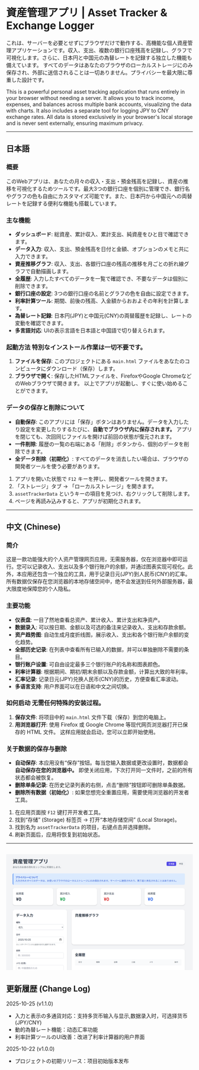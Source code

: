 # 資産管理アプリ | Asset Tracker & Exchange Logger
これは、サーバーを必要とせずにブラウザだけで動作する、高機能な個人資産管理アプリケーションです。収入、支出、複数の銀行口座残高を記録し、グラフで可視化します。さらに、日本円と中国元の為替レートを記録する独立した機能も備えています。 すべてのデータはあなたのブラウザのローカルストレージにのみ保存され、外部に送信されることは一切ありません。プライバシーを最大限に尊重した設計です。

This is a powerful personal asset tracking application that runs entirely in your browser without needing a server. It allows you to track income, expenses, and balances across multiple bank accounts, visualizing the data with charts. It also includes a separate tool for logging JPY to CNY exchange rates. All data is stored exclusively in your browser's local storage and is never sent externally, ensuring maximum privacy.

---
## 日本語
### 概要
このWebアプリは、あなたの月々の収入・支出・預金残高を記録し、資産の推移を可視化するためツールです。最大3つの銀行口座を個別に管理でき、銀行名やグラフの色も自由にカスタマイズ可能です。また、日本円から中国元への両替レートを記録する便利な機能も搭載しています。
### 主な機能
- **ダッシュボード**: 総資産、累計収入、累計支出、純資産をひと目で確認できます。
- **データ入力**: 収入、支出、預金残高を日付と金額、オプションのメモと共に入力できます。
- **資産推移グラフ**: 収入、支出、各銀行口座の残高の推移を月ごとの折れ線グラフで自動描画します。
- **全履歴**: 入力したすべてのデータを一覧で確認でき、不要なデータは個別に削除できます。
- **銀行口座の設定**: 3つの銀行口座の名前とグラフの色を自由に設定できます。
- **利率計算ツール**: 期間、前後の残高、入金額からおおよその年利を計算します。
- **為替レート記録**: 日本円(JPY)と中国元(CNY)の両替履歴を記録し、レートの変動を確認できます。
- **多言語対応**: UIの表示言語を日本語と中国語で切り替えられます。
### 起動方法 特別なインストール作業は一切不要です。
1. **ファイルを保存**: このプロジェクトにある `main.html` ファイルをあなたのコンピュータにダウンロード（保存）します。
2. **ブラウザで開く**: 保存したHTMLファイルを、FirefoxやGoogle ChromeなどのWebブラウザで開きます。 以上でアプリが起動し、すぐに使い始めることができます。
### データの保存と削除について
- **自動保存**: このアプリには「保存」ボタンはありません。データを入力したり設定を変更したりするたびに、**自動でブラウザ内に保存されます。** アプリを閉じても、次回同じファイルを開けば前回の状態が復元されます。
- **一件削除**: 履歴の一覧の右端にある「削除」ボタンから、個別のデータを削除できます。
- **全データ削除（初期化）**: すべてのデータを消去したい場合は、ブラウザの開発者ツールを使う必要があります。
1. アプリを開いた状態で `F12` キーを押し、開発者ツールを開きます。
2. 「ストレージ」タブ → 「ローカルストレージ」を開きます。
3. `assetTrackerData` というキーの項目を見つけ、右クリックして削除します。
4. ページを再読み込みすると、アプリが初期化されます。
---
## 中文 (Chinese)
### 简介
这是一款功能强大的个人资产管理网页应用，无需服务器，仅在浏览器中即可运行。您可以记录收入、支出以及多个银行账户的余额，并通过图表实现可视化。此外，本应用还包含一个独立的工具，用于记录日元(JPY)到人民币(CNY)的汇率。 所有数据仅保存在您浏览器的本地存储空间中，绝不会发送到任何外部服务器，最大限度地保障您的个人隐私。
### 主要功能 
- **仪表盘**: 一目了然地查看总资产、累计收入、累计支出和净资产。
- **数据录入**: 可以按日期、金额以及可选的备注来记录收入、支出和存款余额。
- **资产趋势图**: 自动生成月度折线图，展示收入、支出和各个银行账户余额的变化趋势。
- **全部历史记录**: 在列表中查看所有已输入的数据，并可以单独删除不需要的条目。
- **银行账户设置**: 可自由设定最多三个银行账户的名称和图表颜色。
- **利率计算器**: 根据期间、期初/期末余额以及存款金额，计算出大致的年利率。
- **汇率记录**: 记录日元(JPY)兑换人民币(CNY)的历史，方便查看汇率波动。
- **多语言支持**: 用户界面可以在日语和中文之间切换。
### 如何启动 无需任何特殊的安装过程。
1. **保存文件**: 将项目中的 `main.html` 文件下载（保存）到您的电脑上。
2. **用浏览器打开**: 使用 Firefox 或 Google Chrome 等现代网页浏览器打开已保存的 HTML 文件。 这样应用就会启动，您可以立即开始使用。
### 关于数据的保存与删除
- **自动保存**: 本应用没有“保存”按钮。每当您输入数据或更改设置时，数据都会**自动保存在您的浏览器中。** 即使关闭应用，下次打开同一文件时，之前的所有状态都会被恢复。
- **删除单条记录**: 在历史记录列表的右侧，点击“删除”按钮即可删除单条数据。
- **删除所有数据（初始化）**: 如果您想完全重置应用，需要使用浏览器的开发者工具。
1. 在应用页面按 `F12` 键打开开发者工具。
2. 找到“存储” (Storage) 标签页 → 打开“本地存储空间” (Local Storage)。
3. 找到名为 `assetTrackerData` 的项目，右键点击并选择删除。
4. 刷新页面后，应用将恢复到初始状态。
---
![日语版首页](images/Screenshot.png)
---
## 更新履歴 (Change Log)
2025-10-25 (v1.1.0)
- 入力と表示の多通貨対応：支持多货币输入与显示,数据录入时，可选择货币(JPY/CNY)
- 動的為替レート機能：动态汇率功能
- 利率計算ツールのUI改善：改进了利率计算器的用户界面

2025-10-22 (v1.0.0)
- プロジェクトの初期リリース：项目初始版本发布